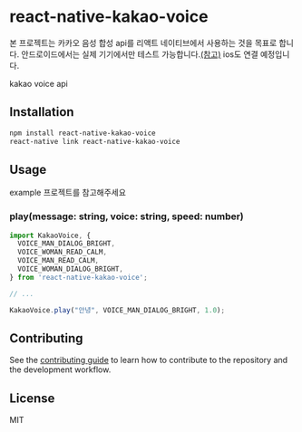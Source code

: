 # react-native-kakao-voice

본 프로젝트는 카카오 음성 합성 api를 리액트 네이티브에서 사용하는 것을 목표로 합니다.
안드로이드에서는 실제 기기에서만 테스트 가능합니다.[(참고)](https://devtalk.kakao.com/t/topic/94870)
ios도 연결 예정입니다.

kakao voice api

## Installation

```sh
npm install react-native-kakao-voice
react-native link react-native-kakao-voice
```

## Usage
example 프로젝트를 참고해주세요 <br>
### play(message: string, voice: string, speed: number)

```js
import KakaoVoice, {
  VOICE_MAN_DIALOG_BRIGHT,
  VOICE_WOMAN_READ_CALM,
  VOICE_MAN_READ_CALM,
  VOICE_WOMAN_DIALOG_BRIGHT,
} from 'react-native-kakao-voice';

// ...

KakaoVoice.play("안녕", VOICE_MAN_DIALOG_BRIGHT, 1.0);
```

## Contributing

See the [contributing guide](CONTRIBUTING.md) to learn how to contribute to the repository and the development workflow.

## License

MIT
